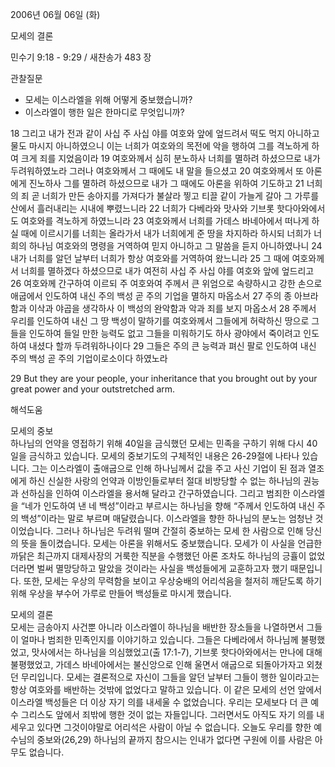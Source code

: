 2006년 06월 06일 (화)

모세의 결론



민수기 9:18 - 9:29 / 새찬송가 483 장


관찰질문
- 모세는 이스라엘을 위해 어떻게 중보했습니까? 
- 이스라엘이 행한 일은 한마디로 무엇입니까? 

18 그리고 내가 전과 같이 사십 주 사십 야를 여호와 앞에 엎드려서 떡도 먹지 아니하고 물도 마시지 아니하였으니 이는 너희가 여호와의 목전에 악을 행하여 그를 격노하게 하여 크게 죄를 지었음이라 19 여호와께서 심히 분노하사 너희를 멸하려 하셨으므로 내가 두려워하였노라 그러나 여호와께서 그 때에도 내 말을 들으셨고 20 여호와께서 또 아론에게 진노하사 그를 멸하려 하셨으므로 내가 그 때에도 아론을 위하여 기도하고 21 너희의 죄 곧 너희가 만든 송아지를 가져다가 불살라 찧고 티끌 같이 가늘게 갈아 그 가루를 산에서 흘러내리는 시내에 뿌렸느니라 22 너희가 다베라와 맛사와 기브롯 핫다아와에서도 여호와를 격노하게 하였느니라 23 여호와께서 너희를 가데스 바네아에서 떠나게 하실 때에 이르시기를 너희는 올라가서 내가 너희에게 준 땅을 차지하라 하시되 너희가 너희의 하나님 여호와의 명령을 거역하여 믿지 아니하고 그 말씀을 듣지 아니하였나니 24 내가 너희를 알던 날부터 너희가 항상 여호와를 거역하여 왔느니라 25 그 때에 여호와께서 너희를 멸하겠다 하셨으므로 내가 여전히 사십 주 사십 야를 여호와 앞에 엎드리고 26 여호와께 간구하여 이르되 주 여호와여 주께서 큰 위엄으로 속량하시고 강한 손으로 애굽에서 인도하여 내신 주의 백성 곧 주의 기업을 멸하지 마옵소서 27 주의 종 아브라함과 이삭과 야곱을 생각하사 이 백성의 완악함과 악과 죄를 보지 마옵소서 28 주께서 우리를 인도하여 내신 그 땅 백성이 말하기를 여호와께서 그들에게 허락하신 땅으로 그들을 인도하여 들일 만한 능력도 없고 그들을 미워하기도 하사 광야에서 죽이려고 인도하여 내셨다 할까 두려워하나이다 29 그들은 주의 큰 능력과 펴신 팔로 인도하여 내신 주의 백성 곧 주의 기업이로소이다 하였노라 

29  But they are your people, your inheritance that you brought out by your great power and your outstretched arm.

해석도움





모세의 중보  
하나님의 언약을 영접하기 위해 40일을 금식했던 모세는 민족을 구하기 위해 다시 40일을 금식하고 있습니다. 모세의 중보기도의 구체적인 내용은 26-29절에 나타나 있습니다. 그는 이스라엘이 출애굽으로 인해 하나님께서 값을 주고 사신 기업이 된 점과 열조에게 하신 신실한 사랑의 언약과 이방인들로부터 절대 비방당할 수 없는 하나님의 권능과 선하심을 인하여 이스라엘을 용서해 달라고 간구하였습니다. 그리고 범죄한 이스라엘을 “네가 인도하여 낸 네 백성”이라고 부르시는 하나님을 향해 “주께서 인도하여 내신 주의 백성”이라는 말로 부르며 매달렸습니다. 이스라엘을 향한 하나님의 분노는 엄청난 것이었습니다. 그러나 하나님은 두려워 떨며 간절히 중보하는 모세 한 사람으로 인해 당신의 뜻을 돌이켰습니다. 모세는 아론을 위해서도 중보했습니다. 모세가 이 사실을 언급한 까닭은 최근까지 대제사장의 거룩한 직분을 수행했던 아론 조차도 하나님의 긍휼이 없었더라면 벌써 멸망당하고 말았을 것이라는 사실을 백성들에게 교훈하고자 했기 때문입니다. 또한, 모세는 우상의 무력함을 보이고 우상숭배의 어리석음을 철저히 깨닫도록 하기 위해 우상을 부수어 가루로 만들어 백성들로 마시게 했습니다. 

모세의 결론  
모세는 금송아지 사건뿐 아니라 이스라엘이 하나님을 배반한 장소들을 나열하면서 그들이 얼마나 범죄한 민족인지를 이야기하고 있습니다. 그들은 다베라에서 하나님께 불평했었고, 맛사에서는 하나님을 의심했었고(출 17:1-7), 기브롯 핫다아와에서는 만나에 대해 불평했었고, 가데스 바네아에서는 불신앙으로 인해 울면서 애굽으로 되돌아가자고 외쳤던 무리입니다. 모세는 결론적으로 자신이 그들을 알던 날부터 그들이 행한 일이라고는 항상 여호와를 배반하는 것밖에 없었다고 말하고 있습니다. 이 같은 모세의 선언 앞에서 이스라엘 백성들은 더 이상 자기 의를 내세울 수 없었습니다. 우리는 모세보다 더 큰 예수 그리스도 앞에서 죄밖에 행한 것이 없는 자들입니다. 그러면서도 아직도 자기 의를 내세우고 있다면 그것이야말로 어리석은 사람이 아닐 수 없습니다. 오늘도 우리를 향한 예수님의 중보와(26,29) 하나님의 끝까지 참으시는 인내가 없다면 구원에 이를 사람은 아무도 없습니다.